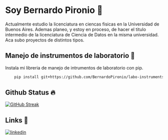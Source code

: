 
# Soy Bernardo Pironio 👋

Actualmente estudio la licenciatura en ciencas fisicas en la Universidad de Buenos Aires. Ademas planeo, y estoy en proceso, de hacer el titulo intermedio de la licenciatura de Ciencia de Datos en la misma universidad. Aca subo proyectos de distintos tipos.


## Manejo de instrumentos de laboratorio 🔬

Instala mi libreria de manejo de intrumentos de laboratorio con pip.

```bash
    pip install git+https://github.com/BernardoPironio/labo-instruments.git
```
    
## Github Status 🔥

[![GitHub Streak](https://github-readme-streak-stats.herokuapp.com?user=BernardoPironio&theme=dark&hide_border=true&border_radius=5.7&card_width=800)](https://git.io/streak-stats)
## Links 🔗
[![linkedin](https://img.shields.io/badge/linkedin-0A66C2?style=for-the-badge&logo=linkedin&logoColor=white)](https://www.linkedin.com/in/bernardo-pironio-75712a260/)


